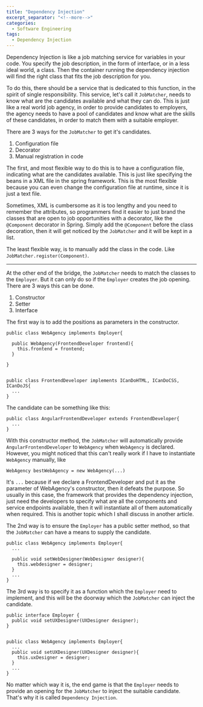 ```yaml
---
title: "Dependency Injection"
excerpt_separator: "<!--more-->"
categories:
  - Software Engineering
tags:
  - Dependency Injection
---
```


Dependency Injection is like a job matching service for variables in your code. You specify the job description, in the form of interface, or in a less ideal world, a class. Then the container running the dependency injection will find the right class that fits the job description for you. 

To do this, there should be a service that is dedicated to this function, in the spirit of single responsibility. This service, let's call it `JobMatcher`, needs to know what are the candidates available and what they can do. This is just like a real world job agency, in order to provide candidates to employers, the agency needs to have a pool of candidates and know what are the skills of these candidates, in order to match them with a suitable employer.

There are 3 ways for the `JobMatcher` to get it's candidates.

1. Configuration file 
2. Decorator 
3. Manual registration in code


The first, and most flexible way to do this is to have a configuration file, indicating what are the candidates available. This is just like specifying the beans in a XML file in the spring framework. This is the most flexible because you can even change the configuration file at runtime, since it is just a text file. 

Sometimes, XML is cumbersome as it is too lengthy and you need to remember the attributes, so programmers find it easier to just brand the classes that are open to job opportunities with a decorator, like the `@Component` decorator in Spring. Simply add the `@Component` before the class decoration, then it will get noticed by the `JobMatcher` and it will be kept in a list. 

The least flexible way, is to manually add the class in the code. Like `JobMatcher.register(Component)`. 

---

At the other end of the bridge, the `JobMatcher` needs to match the classes to the `Employer`. But it can only do so if the `Employer` creates the job opening. There are 3 ways this can be done.

1. Constructor
2. Setter
3. Interface

The first way is to add the positions as parameters in the constructor. 

```
public class WebAgency implements Employer{

  public WebAgency(FrontendDeveloper frontend){
    this.frontend = frontend;
  }

}


public class FrontendDeveloper implements ICanDoHTML, ICanDoCSS, ICanDoJS{
  ...
}

```

The candidate can be something like this:

```
public class AngularFrontendDeveloper extends FrontendDeveloper{
  ...
}

```

With this constructor method, the `JobMatcher` will automatically provide `AngularFrontendDeveloper` to `WebAgency` when `WebAgency` is declared. However, you might noticed that this can't really work if I have to instantiate `WebAgency` manually, like

```
WebAgency bestWebAgency = new WebAgency(...)
```

It's `...` because if we declare a FrontendDeveloper and put it as the parameter of WebAgency's constructor, then it defeats the purpose. So usually in this case, the framework that provides the dependency injection, just need the developers to specify what are all the components and service endpoints available, then it will instantiate all of them automatically when required. This is another topic which I shall discuss in another article. 

The 2nd way is to ensure the `Employer` has a public setter method, so that the `JobMatcher` can have a means to supply the candidate. 

```
public class WebAgency implements Employer{
  ...

  public void setWebDesigner(WebDesigner designer){
    this.webdesigner = designer;
  }
  ...
}
```

The 3rd way is to specify it as a function which the `Employer` need to implement, and this will be the doorway which the `JobMatcher` can inject the candidate.

```
public interface Employer {
  public void setUXDesigner(UXDesigner designer);
}


public class WebAgency implements Employer{
  ...
  public void setUXDesigner(UXDesigner designer){
    this.uxDesigner = designer;
  }
  ...
}

```

No matter which way it is, the end game is that the `Employer` needs to provide an opening for the `JobMatcher` to inject the suitable candidate. That's why it is called `Dependency Injection`. 

